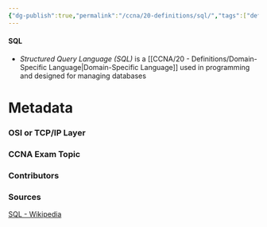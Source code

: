 ```yaml
---
{"dg-publish":true,"permalink":"/ccna/20-definitions/sql/","tags":["defs_ccna"],"created":"2023-11-06T09:30:14.771-08:00","updated":"2023-11-07T13:46:35.494-08:00"}
---
```


#### SQL
- *Structured Query Language (SQL)* is a [[CCNA/20 - Definitions/Domain-Specific Language\|Domain-Specific Language]] used in programming and designed for managing databases







# Metadata
### OSI or TCP/IP Layer

### CCNA Exam Topic

### Contributors

### Sources
[SQL - Wikipedia](https://en.wikipedia.org/wiki/SQL)
